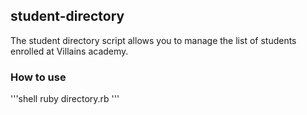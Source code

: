 ## student-directory ##

The student directory script allows you to manage the list of students enrolled at Villains academy.

### How to use ###

'''shell
ruby directory.rb
'''
